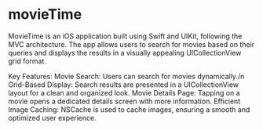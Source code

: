 # movieTime
MovieTime is an iOS application built using Swift and UIKit, following the MVC architecture. The app allows users to search for movies based on their queries and displays the results in a visually appealing UICollectionView grid format.

Key Features:
Movie Search: Users can search for movies dynamically./n
Grid-Based Display: Search results are presented in a UICollectionView layout for a clean and organized look.
Movie Details Page: Tapping on a movie opens a dedicated details screen with more information.
Efficient Image Caching: NSCache is used to cache images, ensuring a smooth and optimized user experience.
